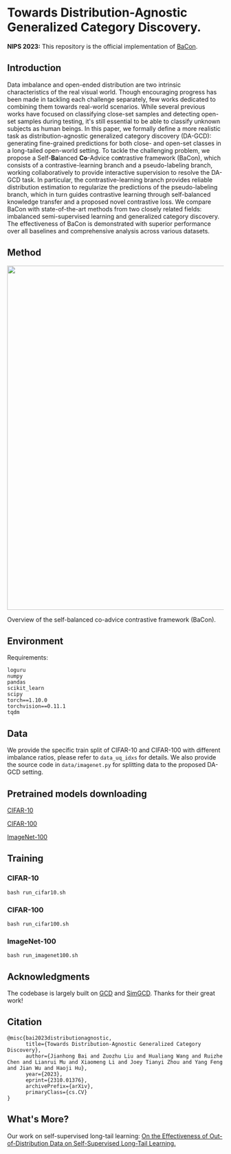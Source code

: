 # Towards Distribution-Agnostic Generalized Category Discovery.

**NIPS 2023:** This repository is the official implementation of [BaCon]().

## Introduction
Data imbalance and open-ended distribution are two intrinsic characteristics of the real visual world. Though encouraging progress has been made in tackling each challenge separately, few works dedicated to combining them towards real-world scenarios. While several previous works have focused on classifying close-set samples and detecting open-set samples during testing, it's still essential to be able to classify unknown subjects as human beings. In this paper, we formally define a more realistic task as distribution-agnostic generalized category discovery (DA-GCD): generating fine-grained predictions for both close- and open-set classes in a long-tailed open-world setting. To tackle the challenging problem, we propose a Self-**Ba**lanced **Co**-Advice co**n**trastive framework (BaCon), which consists of a contrastive-learning branch and a pseudo-labeling branch, working collaboratively to provide interactive supervision to resolve the DA-GCD task. In particular, the contrastive-learning branch provides reliable distribution estimation to regularize the predictions of the pseudo-labeling branch, which in turn guides contrastive learning through self-balanced knowledge transfer and a proposed novel contrastive loss. We compare BaCon with state-of-the-art methods from two closely related fields: imbalanced semi-supervised learning and generalized category discovery. The effectiveness of BaCon is demonstrated with superior performance over all baselines and comprehensive analysis across various datasets.

## Method
<div align=center>
<img src="pipeline.png" width="800" >
</div>

Overview of the self-balanced co-advice contrastive framework (BaCon).

## Environment
Requirements:
```
loguru
numpy
pandas
scikit_learn
scipy
torch==1.10.0
torchvision==0.11.1
tqdm
```

## Data
We provide the specific train split of CIFAR-10 and CIFAR-100 with different imbalance ratios, please refer to ```data_uq_idxs``` for details. We also provide the source code in ```data/imagenet.py``` for splitting data to the proposed DA-GCD setting.


## Pretrained models downloading
[CIFAR-10](https://drive.google.com/file/d/1OFcLeDK1HUD6N9pQuRHp_TJ0CaTybWxJ/view?usp=sharing)

[CIFAR-100](https://drive.google.com/file/d/1pbZukDXHqwUtvfP24lqlvKT5V2UHfOGk/view?usp=sharing)

[ImageNet-100](https://drive.google.com/file/d/1L_sL4B7WhyPeqna5hYSpP2k52FKbDxQl/view?usp=sharing)

## Training
### CIFAR-10
```
bash run_cifar10.sh
```

### CIFAR-100
```
bash run_cifar100.sh
```

### ImageNet-100
```
bash run_imagenet100.sh
```

## Acknowledgments
The codebase is largely built on [GCD](https://github.com/CVMI-Lab/SimGCD) and [SimGCD](https://github.com/CVMI-Lab/SimGCD). Thanks for their great work!

## Citation
```
@misc{bai2023distributionagnostic,
      title={Towards Distribution-Agnostic Generalized Category Discovery}, 
      author={Jianhong Bai and Zuozhu Liu and Hualiang Wang and Ruizhe Chen and Lianrui Mu and Xiaomeng Li and Joey Tianyi Zhou and Yang Feng and Jian Wu and Haoji Hu},
      year={2023},
      eprint={2310.01376},
      archivePrefix={arXiv},
      primaryClass={cs.CV}
}
```

## What's More?
Our work on self-supervised long-tail learning: [On the Effectiveness of Out-of-Distribution Data on Self-Supervised Long-Tail Learning.](https://arxiv.org/abs/2306.04934v2)
